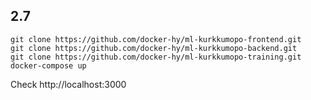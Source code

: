 ## 2.7

```
git clone https://github.com/docker-hy/ml-kurkkumopo-frontend.git
git clone https://github.com/docker-hy/ml-kurkkumopo-backend.git
git clone https://github.com/docker-hy/ml-kurkkumopo-training.git
docker-compose up
```

Check http://localhost:3000